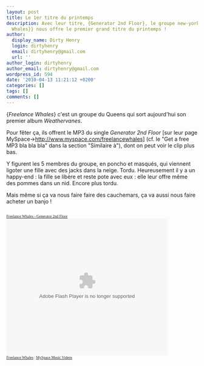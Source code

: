 ```yaml
---
layout: post
title: Le 1er titre du printemps
description: Avec leur titre, {Generator 2nd Floor}, le groupe new-yorkais {{Freelance
  Whales}} nous offre le premier grand titre du printemps !
author:
  display_name: Dirty Henry
  login: dirtyhenry
  email: dirtyhenry@gmail.com
  url: ''
author_login: dirtyhenry
author_email: dirtyhenry@gmail.com
wordpress_id: 594
date: '2010-04-13 11:21:12 +0200'
categories: []
tags: []
comments: []
---
```

{*Freelance Whales*} c'est un groupe du Queens qui sort aujourd'hui son premier album *Weathervanes*.

Pour fêter ça, ils offrent le MP3 du single *Generator 2nd Floor* [sur leur page MySpace->http://www.myspace.com/freelancewhales] (cf. le "Get a free MP3 bla bla bla" dans la section "Similaire à"), dont on peut voir le clip plus bas. 

Y figurent les 5 membres du groupe, en poncho et masqués, qui viennent ligoter une fille avec des jacks dans la neige. Tordu. Heureusement il y a un happy-end : la fille se libère et reste pote avec eux : elle leur offre même des pommes dans un nid. Encore plus tordu. 

Mais même si ça va nous faire faire des cauchemars, ça va aussi nous faire acheter un banjo !

<font face="Verdana" size="1" color="#999999"><br/><a href="http://vids.myspace.com/index.cfm?fuseaction=vids.individual&videoid=104131372" style="font: Verdana">Freelance Whales - Generator 2nd Floor</a><br/><object width="425px" height="360px" ><param name="allowFullScreen" value="true"/><param name="wmode" value="transparent"/><param name="movie" value="http://mediaservices.myspace.com/services/media/embed.aspx/m=104131372,t=1,mt=video"/><embed src="http://mediaservices.myspace.com/services/media/embed.aspx/m=104131372,t=1,mt=video" width="425" height="360" allowFullScreen="true" type="application/x-shockwave-flash" wmode="transparent"></embed></object><br/><a href="http://profile.myspace.com/index.cfm?fuseaction=user.viewprofile&friendid=388316922" style="font: Verdana">Freelance Whales</a> | <a href="http://music.myspace.com/index.cfm?fuseaction=videos" style="font: Verdana">MySpace Music Videos</a></font>
